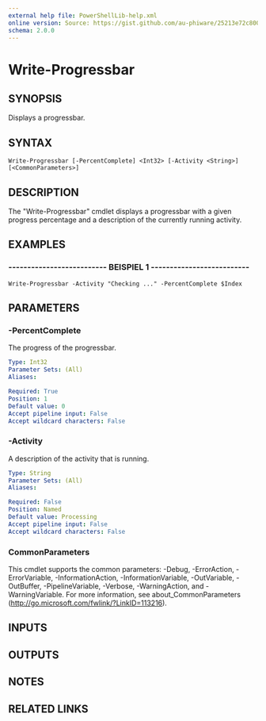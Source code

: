 ```yaml
---
external help file: PowerShellLib-help.xml
online version: Source: https://gist.github.com/au-phiware/25213e72c80040f398ba
schema: 2.0.0
---
```


# Write-Progressbar

## SYNOPSIS
Displays a progressbar.

## SYNTAX

```
Write-Progressbar [-PercentComplete] <Int32> [-Activity <String>] [<CommonParameters>]
```

## DESCRIPTION
The "Write-Progressbar" cmdlet displays a progressbar with a given progress percentage and a description of the currently running activity.

## EXAMPLES

### -------------------------- BEISPIEL 1 --------------------------
```
Write-Progressbar -Activity "Checking ..." -PercentComplete $Index
```

## PARAMETERS

### -PercentComplete
The progress of the progressbar.

```yaml
Type: Int32
Parameter Sets: (All)
Aliases: 

Required: True
Position: 1
Default value: 0
Accept pipeline input: False
Accept wildcard characters: False
```

### -Activity
A description of the activity that is running.

```yaml
Type: String
Parameter Sets: (All)
Aliases: 

Required: False
Position: Named
Default value: Processing
Accept pipeline input: False
Accept wildcard characters: False
```

### CommonParameters
This cmdlet supports the common parameters: -Debug, -ErrorAction, -ErrorVariable, -InformationAction, -InformationVariable, -OutVariable, -OutBuffer, -PipelineVariable, -Verbose, -WarningAction, and -WarningVariable. For more information, see about_CommonParameters (http://go.microsoft.com/fwlink/?LinkID=113216).

## INPUTS

## OUTPUTS

## NOTES

## RELATED LINKS


